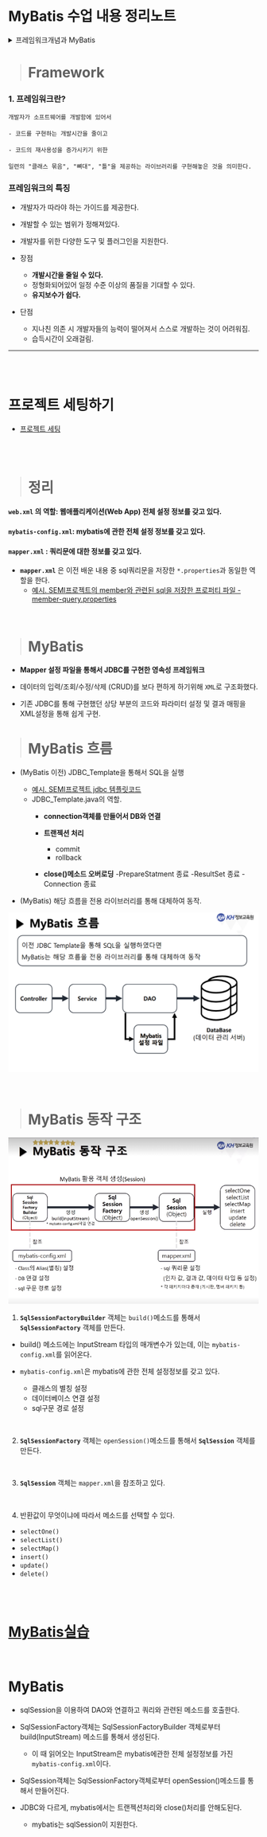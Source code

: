 # MyBatis 수업 내용 정리노트


<details>

<summary>프레임워크개념과 MyBatis</summary>

- Framework [:link:](#Framework)
- MyBatis [:link:](#MyBatis)

</details>

> # Framework

### 1. 프레임워크란?

```
개발자가 소프트웨어를 개발함에 있어서

- 코드를 구현하는 개발시간을 줄이고

- 코드의 재사용성을 증가시키기 위한

일련의 "클래스 묶음", "뼈대", "틀"을 제공하는 라이브러리를 구현해놓은 것을 의미한다.

```

### 프레임워크의 특징

- 개발자가 따라야 하는 가이드를 제공한다.
- 개발할 수 있는 범위가 정해져있다.
- 개발자를 위한 다양한 도구 및 플러그인을 지원한다.


- 장점
  - **개발시간을 줄일 수 있다.**
  - 정형화되어있어 일정 수준 이상의 품질을 기대할 수 있다.
  - **유지보수가 쉽다.**

- 단점
  - 지나친 의존 시 개발자들의 능력이 떨어져서 스스로 개발하는 것이 어려워짐.
  - 습득시간이 오래걸림.


<hr>

<br><br>

# 프로젝트 세팅하기

- [프로젝트 세팅](./MyBatis_프로젝트세팅.md)

<br><br>

> # 정리

#### **`web.xml`** 의 역할: 웹애플리케이션(Web App) 전체 설정 정보를 갖고 있다.


#### **`mybatis-config.xml`**: mybatis에 관한 전체 설정 정보를 갖고 있다.


#### **`mapper.xml`** : 쿼리문에 대한 정보를 갖고 있다.

- **`mapper.xml`** 은 이전 배운 내용 중 sql쿼리문을 저장한 `*.properties`과 동일한 역할을 한다.
  - [예시. SEMI프로젝트의 member와 관련된 sql을 저장한 프로퍼티 파일 - member-query.properties ](https://github.com/KHAcademyProject2020/Semi-Project/blob/master/04_FinalCodes/PROJECT_Codes/SEMI_GoodBall_CEK_ver02/src/sql/member/member-query.properties)


<br>

> # MyBatis

- **Mapper 설정 파일을 통해서 JDBC를 구현한 영속성 프레임워크**

- 데이터의 입력/조회/수정/삭제 (CRUD)를 보다 편하게 하기위해 `XML`로 구조화했다.

- 기존 JDBC를 통해 구현했던 상당 부분의 코드와 파라미터 설정 및 결과 매핑을 XML설정을 통해 쉽게 구현.


> # MyBatis 흐름

- (MyBatis 이전) JDBC_Template을 통해서 SQL을 실행
  - [예시. SEMI프로젝트 jdbc 템플릿코드](https://github.com/KHAcademyProject2020/Semi-Project/blob/master/04_FinalCodes/PROJECT_Codes/SEMI_GoodBall_CEK_ver02/src/common/JDBCTemplate.java)
  - JDBC_Template.java의 역할.
    - **connection객체를 만들어서 DB와 연결**
    - **트랜젝션 처리**
      - commit
      - rollback

    - **close()메소드 오버로딩**
      -PrepareStatment 종료
      -ResultSet 종료
      -Connection 종료


- (MyBatis) 해당 흐름을 전용 라이브러리를 통해 대체하여 동작.

![](./mybatis_동작흐름01.PNG)

<br>

> # **MyBatis 동작 구조**

![](./mybatis_동작구조.PNG)


1. **`SqlSessionFactoryBuilder`** 객체는 `build()`메소드를 통해서 **`SqlSessionFactory`** 객체를 만든다.

- build() 메소드에는 InputStream 타입의 매개변수가 있는데, 이는 `mybatis-config.xml`를 읽어온다.

- `mybatis-config.xml`은 mybatis에 관한 전체 설정정보를 갖고 있다.
  - 클래스의 별칭 설정
  - 데이터베이스 연결 설정
  - sql구문 경로 설정

<br>

2. **`SqlSessionFactory`** 객체는 `openSession()`메소드를 통해서 **`SqlSession`** 객체를 만든다.

<br>

3. **`SqlSession`** 객체는 `mapper.xml`을 참조하고 있다.


<br>

4. 반환값이 무엇이냐에 따라서 메소드를 선택할 수 있다.

- `selectOne()`
- `selectList()`
- `selectMap()`
- `insert()`
- `update()`
- `delete()`

<br><br>

# [MyBatis실습](MyBatis)

<br>

# MyBatis

- sqlSession을 이용하여 DAO와 연결하고 쿼리와 관련된 메소드를 호출한다.

- SqlSessionFactory객체는 SqlSessionFactoryBuilder 객체로부터 build(InputStream) 메소드를 통해서 생성된다.
  - 이 때 읽어오는 InputStream은 mybatis에관한 전체 설정정보를 가진 `mybatis-config.xml`이다.

- SqlSession객체는  SqlSessionFactory객체로부터 openSession()메소드를 통해서 만들어진다.

- JDBC와 다르게, mybatis에서는 트랜젝션처리와 close()처리를 안해도된다.
  - mybatis는 sqlSession이 지원한다.
